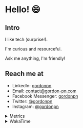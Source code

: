 # Hello! 😄

## Intro

I like tech (surprise!).

I'm curious and resourceful.

Ask me anything, I'm friendly!

## Reach me at

- LinkedIn: [gordonpn](https://www.linkedin.com/in/gordonpn/)
- Email: [contact@gordon-pn.com](mailto:contact@gordon-pn.com)
- Facebook Messenger: [gordonpn](https://www.messenger.com/t/Gordonpn)
- Twitter: [@gordonpn](https://twitter.com/Gordonpn)
- Instagram: [@gordonpn](https://www.instagram.com/gordonpn/)

<details>
  <summary>Metrics</summary>

  <img align="center" src="https://github.com/gordonpn/gordonpn/blob/master/github-metrics.svg" alt="GitHub Metrics">

</details>

<details>
  <summary>WakaTime</summary>

  <!--START_SECTION:waka-->
📊 **This Week I Spent My Time On** 

```text
💬 Programming Languages: 
Java                     10 hrs 49 mins      █████████████████████░░░░   83.76 % 
XML                      41 mins             █░░░░░░░░░░░░░░░░░░░░░░░░   05.36 % 
Makefile                 29 mins             █░░░░░░░░░░░░░░░░░░░░░░░░   03.81 % 
Brazil Dependency Config 19 mins             █░░░░░░░░░░░░░░░░░░░░░░░░   02.57 % 
JSON                     13 mins             ░░░░░░░░░░░░░░░░░░░░░░░░░   01.71 % 

🔥 Editors: 
IntelliJ                 12 hrs 55 mins      █████████████████████████   100.00 % 
```


 Last Updated on 06/12/2023 16:23:29 UTC
<!--END_SECTION:waka-->
</details>
